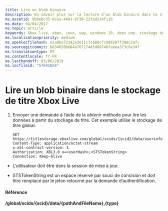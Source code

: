 ```yaml
---
title: Lire un blob binaire
description: En savoir plus sur la lecture d’un blob binaire dans le stockage de titre Xbox Live.
ms.assetid: 9b8e0c35-0cea-4491-bf30-22fad224f11b
ms.date: 04/04/2017
ms.topic: article
keywords: Xbox live, xbox, jeux, uwp, windows 10, xbox une, stockage de titre
ms.localizationpriority: medium
ms.openlocfilehash: e2a0be72142a3e11c7c680cfc998287f396c2afc
ms.sourcegitcommit: b034650b684a767274d5d88746faeea373c8e34f
ms.translationtype: MT
ms.contentlocale: fr-FR
ms.lasthandoff: 03/06/2019
ms.locfileid: "57641654"
---
```

# <a name="reading-a-binary-blob-in-xbox-live-title-storage"></a>Lire un blob binaire dans le stockage de titre Xbox Live

1.  Envoyer une demande à l’aide de la *obtenir* méthode pour lire les données à partir du stockage de titre. Cet exemple utilise le stockage de titre global.

        GET https://titlestorage.xboxlive.com/global/scids/{scid}/data/userinfo.bin,binary
        Content-Type: application/octet-stream
        x-xbl-contract-version: 1
        Authorization: XBL3.0 x=<userHash>;<STSTokenString>
        Connection: Keep-Alive



-   L’utilisateur doit être dans la session de mise à jour.

-   STSTokenString est un espace réservé par souci de concision et doit être remplacé par le jeton retourné par la demande d’authentification.

#### <a name="reference"></a>Référence

**/global/scids/{scid}/data/{pathAndFileName},{type}**
